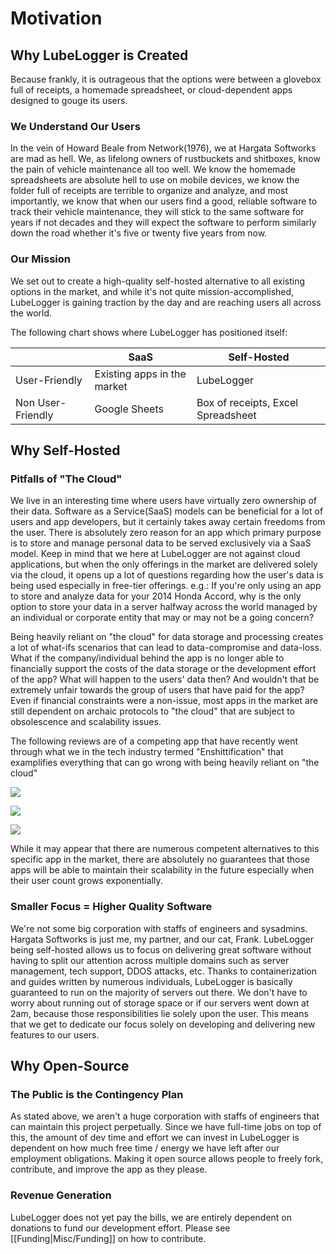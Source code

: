 # Motivation

## Why LubeLogger is Created

Because frankly, it is outrageous that the options were between a glovebox full of receipts, a homemade spreadsheet, or cloud-dependent apps designed to gouge its users.

### We Understand Our Users

In the vein of Howard Beale from Network(1976), we at Hargata Softworks are mad as hell. We, as lifelong owners of rustbuckets and shitboxes, know the pain of vehicle maintenance all too well. We know the homemade spreadsheets are absolute hell to use on mobile devices, we know the folder full of receipts are terrible to organize and analyze, and most importantly, we know that when our users find a good, reliable software to track their vehicle maintenance, they will stick to the same software for years if not decades and they will expect the software to perform similarly down the road whether it's five or twenty five years from now.

### Our Mission

We set out to create a high-quality self-hosted alternative to all existing options in the market, and while it's not quite mission-accomplished, LubeLogger is gaining traction by the day and are reaching users all across the world.

The following chart shows where LubeLogger has positioned itself:

|      | SaaS | Self-Hosted |
| ---- | ---- | ----------- |
|  User-Friendly    | Existing apps in the market     | LubeLogger            |
| Non User-Friendly | Google Sheets | Box of receipts, Excel Spreadsheet        |

## Why Self-Hosted

### Pitfalls of "The Cloud"

We live in an interesting time where users have virtually zero ownership of their data. Software as a Service(SaaS) models can be beneficial for a lot of users and app developers, but it certainly takes away certain freedoms from the user. There is absolutely zero reason for an app which primary purpose is to store and manage personal data to be served exclusively via a SaaS model. Keep in mind that we here at LubeLogger are not against cloud applications, but when the only offerings in the market are delivered solely via the cloud, it opens up a lot of questions regarding how the user's data is being used especially in free-tier offerings. e.g.: If you're only using an app to store and analyze data for your 2014 Honda Accord, why is the only option to store your data in a server halfway across the world managed by an individual or corporate entity that may or may not be a going concern?

Being heavily reliant on "the cloud" for data storage and processing creates a lot of what-ifs scenarios that can lead to data-compromise and data-loss. What if the company/individual behind the app is no longer able to financially support the costs of the data storage or the development effort of the app? What will happen to the users' data then? And wouldn't that be extremely unfair towards the group of users that have paid for the app? Even if financial constraints were a non-issue, most apps in the market are still dependent on archaic protocols to "the cloud" that are subject to obsolescence and scalability issues.

The following reviews are of a competing app that have recently went through what we in the tech industry termed "Enshittification" that examplifies everything that can go wrong with being heavily reliant on "the cloud"

![](/Misc/Motivation/a/image-1726779500975.png)

![](/Misc/Motivation/a/image-1726779506523.png)

![](/Misc/Motivation/a/image-1726779517524.png)

While it may appear that there are numerous competent alternatives to this specific app in the market, there are absolutely no guarantees that those apps will be able to maintain their scalability in the future especially when their user count grows exponentially.

### Smaller Focus = Higher Quality Software

We're not some big corporation with staffs of engineers and sysadmins. Hargata Softworks is just me, my partner, and our cat, Frank. LubeLogger being self-hosted allows us to focus on delivering great software without having to split our attention across multiple domains such as server management, tech support, DDOS attacks, etc. Thanks to containerization and guides written by numerous individuals, LubeLogger is basically guaranteed to run on the majority of servers out there. We don't have to worry about running out of storage space or if our servers went down at 2am, because those responsibilities lie solely upon the user. This means that we get to dedicate our focus solely on developing and delivering new features to our users.

## Why Open-Source

### The Public is the Contingency Plan

As stated above, we aren't a huge corporation with staffs of engineers that can maintain this project perpetually. Since we have full-time jobs on top of this, the amount of dev time and effort we can invest in LubeLogger is dependent on how much free time / energy we have left after our employment obligations. Making it open source allows people to freely fork, contribute, and improve the app as they please.

### Revenue Generation

LubeLogger does not yet pay the bills, we are entirely dependent on donations to fund our development effort. Please see [[Funding|Misc/Funding]] on how to contribute.
